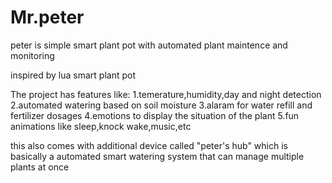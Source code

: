 # Mr.peter
peter is  simple smart plant pot with automated plant maintence and monitoring


inspired by lua smart plant pot

The project has features like:
1.temerature,humidity,day and night detection
2.automated watering based on soil moisture
3.alaram for water refill and fertilizer dosages
4.emotions to display the situation of the plant
5.fun animations like sleep,knock wake,music,etc

this also comes with additional device called "peter's hub" which is basically a automated smart watering system that can manage multiple plants at once 
